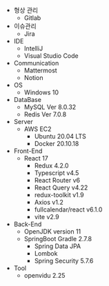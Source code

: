 
- 형상 관리
    - Gitlab
- 이슈관리
    - Jira
- IDE
    - IntelliJ
    - Visual Studio Code
- Communication
    - Mattermost
    - Notion
- OS
    - Windows 10
- DataBase
    - MySQL Ver 8.0.32
    - Redis Ver 7.0.8
- Server
    - AWS EC2
        - Ubuntu 20.04 LTS
        - Docker 20.10.18
- Front-End
    - React 17
        - Redux 4.2.0
        - Typescript v4.5
        - React Router v6
        - React Query v4.22
        - redux-toolkit v1.9
        - Axios v1.2
        - fullcalendar/react v6.1.0
        - vite v2.9
- Back-End
    - OpenJDK version 11
    - SpringBoot Gradle 2.7.8
        - Spring Data JPA
        - Lombok
        - Spring Security 5.7.6
- Tool
    - openvidu 2.25
